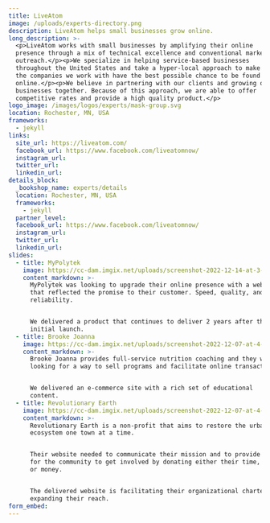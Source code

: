 ```yaml
---
title: LiveAtom
image: /uploads/experts-directory.png
description: LiveAtom helps small businesses grow online.
long_description: >-
  <p>LiveAtom works with small businesses by amplifying their online
  presence through a mix of technical excellence and conventional marketing
  outreach.</p><p>We specialize in helping service-based businesses
  throughout the United States and take a hyper-local approach to make sure
  the companies we work with have the best possible chance to be found
  online.</p><p>We believe in partnering with our clients and growing our
  businesses together. Because of this approach, we are able to offer
  competitive rates and provide a high quality product.</p>
logo_image: /images/logos/experts/mask-group.svg
location: Rochester, MN, USA
frameworks:
  - jekyll
links:
  site_url: https://liveatom.com/
  facebook_url: https://www.facebook.com/liveatomnow/
  instagram_url:
  twitter_url:
  linkedin_url:
details_block:
  _bookshop_name: experts/details
  location: Rochester, MN, USA
  frameworks:
    - jekyll
  partner_level:
  facebook_url: https://www.facebook.com/liveatomnow/
  instagram_url:
  twitter_url:
  linkedin_url:
slides:
  - title: MyPolytek
    image: https://cc-dam.imgix.net/uploads/screenshot-2022-12-14-at-3-27-33-pm.png
    content_markdown: >-
      MyPolytek was looking to upgrade their online presence with a website
      that reflected the promise to their customer. Speed, quality, and
      reliability.


      We delivered a product that continues to deliver 2 years after the
      initial launch.
  - title: Brooke Joanna
    image: https://cc-dam.imgix.net/uploads/screenshot-2022-12-07-at-4-18-57-pm.png
    content_markdown: >-
      Brooke Joanna provides full-service nutrition coaching and they were
      looking for a way to sell programs and facilitate online transactions.


      We delivered an e-commerce site with a rich set of educational
      content.
  - title: Revolutionary Earth
    image: https://cc-dam.imgix.net/uploads/screenshot-2022-12-07-at-4-20-08-pm.png
    content_markdown: >-
      Revolutionary Earth is a non-profit that aims to restore the urban
      ecosystem one town at a time.


      Their website needed to communicate their mission and to provide a way
      for the community to get involved by donating either their time, tools
      or money.


      The delivered website is facilitating their organizational charter and
      expanding their reach.
form_embed:
---
```

